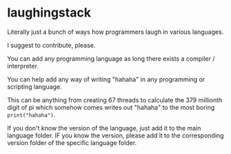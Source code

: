 # laughingstack
Literally just a bunch of ways how programmers laugh in various languages.

I suggest to contribute, please.

You can add any programming language as long there exists a compiler / interpreter.

You can help add any way of writing "hahaha" in any programming or scripting language.

This can be anything from creating 67 threads to calculate the 379 millionth digit of pi which somehow comes writes out "hahaha" to the most boring `print("hahaha")`.

If you don't know the version of the language, just add it to the main language folder. IF you know the version, please add it to the corresponding version folder of the specific language folder.
